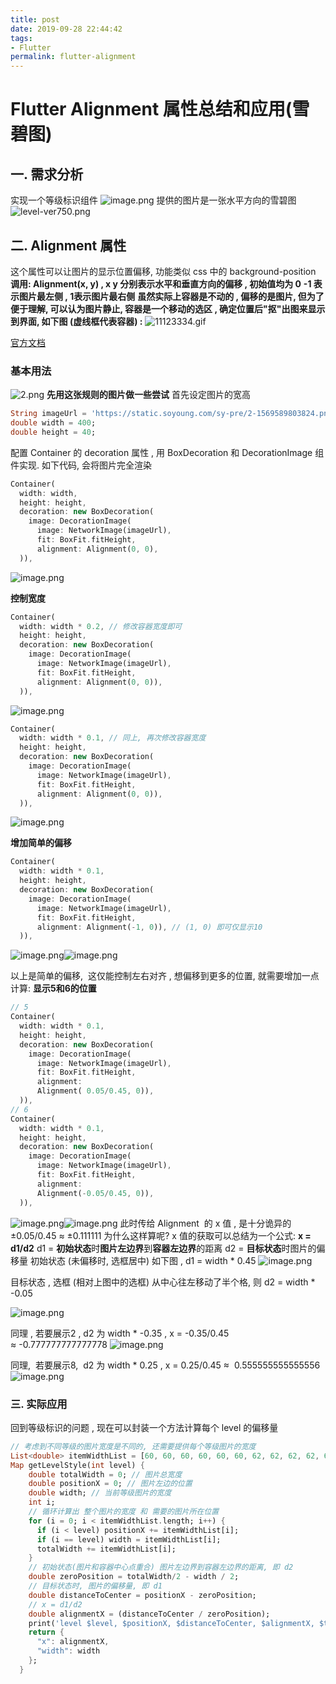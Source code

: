 ```yaml
---
title: post
date: 2019-09-28 22:44:42
tags:
- Flutter
permalink: flutter-alignment
---
```


# Flutter Alignment 属性总结和应用(雪碧图)

## 一. 需求分析
实现一个等级标识组件
![image.png](https://cdn.nlark.com/yuque/0/2019/png/170329/1569597600342-be0f8973-79d8-4fb1-bf49-245fee8baf76.png#align=left&display=inline&height=34&name=image.png&originHeight=68&originWidth=139&size=5921&status=done&width=69.5)
提供的图片是一张水平方向的雪碧图
![level-ver750.png](https://cdn.nlark.com/yuque/0/2019/png/170329/1569597656558-9ec3f158-cd18-442f-b235-a48d4d95fedb.png#align=left&display=inline&height=28&name=level-ver750.png&originHeight=28&originWidth=1374&size=27187&status=done&width=1374)
## 二. Alignment 属性
这个属性可以让图片的显示位置偏移, 功能类似 css 中的 background-position 
**调用: Alignment(x, y) , x y 分别表示水平和垂直方向的偏移 , 初始值均为 0**
**-1 表示图片最左侧 , 1表示图片最右侧**
**虽然实际上容器是不动的 , 偏移的是图片, 但为了便于理解, 可以认为图片静止, 容器是一个移动的选区 , 确定位置后"抠"出图来显示到界面, 如下图 (虚线框代表容器) :**
![11123334.gif](https://cdn.nlark.com/yuque/0/2019/gif/170329/1569601470711-6528bd66-3315-45bd-bd18-2fc8627cbe02.gif#align=left&display=inline&height=184&name=11123334.gif&originHeight=184&originWidth=709&size=388726&status=done&width=709)

[官方文档](https://api.flutter.dev/flutter/painting/Alignment-class.html)

### 基本用法
![2.png](https://cdn.nlark.com/yuque/0/2019/png/170329/1569598215330-9ab4d667-9a96-442b-abe4-790941dca7cb.png#align=left&display=inline&height=55&name=2.png&originHeight=100&originWidth=1000&size=8102&status=done&width=553)
**先用这张规则的图片做一些尝试**
首先设定图片的宽高
```dart
String imageUrl = 'https://static.soyoung.com/sy-pre/2-1569589803824.png';
double width = 400;
double height = 40;
```

配置 Container 的 decoration 属性 , 用 BoxDecoration 和 DecorationImage 组件实现.
如下代码, 会将图片完全渲染
```dart
Container(
  width: width,
  height: height,
  decoration: new BoxDecoration(
    image: DecorationImage(
      image: NetworkImage(imageUrl),
      fit: BoxFit.fitHeight,
      alignment: Alignment(0, 0),
  )),
```

![image.png](https://cdn.nlark.com/yuque/0/2019/png/170329/1569598428717-ef5abf70-231d-466a-adf6-79836b903c03.png#align=left&display=inline&height=122&name=image.png&originHeight=243&originWidth=1067&size=24488&status=done&width=534)

**控制宽度**
```dart
Container(
  width: width * 0.2, // 修改容器宽度即可
  height: height,
  decoration: new BoxDecoration(
    image: DecorationImage(
      image: NetworkImage(imageUrl),
      fit: BoxFit.fitHeight,
      alignment: Alignment(0, 0)),
  )),
```

![image.png](https://cdn.nlark.com/yuque/0/2019/png/170329/1569598521437-fc77272f-24f3-412f-acd1-6a3aba5e1693.png)










```dart
Container(
  width: width * 0.1, // 同上, 再次修改容器宽度
  height: height,
  decoration: new BoxDecoration(
    image: DecorationImage(
      image: NetworkImage(imageUrl),
      fit: BoxFit.fitHeight,
      alignment: Alignment(0, 0)),
  )),
```
![image.png](https://cdn.nlark.com/yuque/0/2019/png/170329/1569598646159-8a65607f-8720-4c7f-aa64-5c6014dfbd6f.png#align=left&display=inline&height=126&name=image.png&originHeight=251&originWidth=487&size=11883&status=done&width=243.5)

**增加简单的偏移**
```dart
Container(
  width: width * 0.1,
  height: height,
  decoration: new BoxDecoration(
    image: DecorationImage(
      image: NetworkImage(imageUrl),
      fit: BoxFit.fitHeight,
      alignment: Alignment(-1, 0)), // (1, 0) 即可仅显示10
  )),
```
![image.png](https://cdn.nlark.com/yuque/0/2019/png/170329/1569598751987-91c59910-dd4a-4d57-b5f7-a90b92535fdc.png#align=left&display=inline&height=121&name=image.png&originHeight=241&originWidth=284&size=5436&status=done&width=142)![image.png](https://cdn.nlark.com/yuque/0/2019/png/170329/1569598848127-602eb0f4-2f51-4c9a-b5e2-6ce0ef728811.png#align=left&display=inline&height=114&name=image.png&originHeight=228&originWidth=274&size=7188&status=done&width=137)

以上是简单的偏移,  这仅能控制左右对齐 , 想偏移到更多的位置, 就需要增加一点计算:
**显示5和6的位置**
```dart
// 5
Container(
  width: width * 0.1,
  height: height,
  decoration: new BoxDecoration(
    image: DecorationImage(
      image: NetworkImage(imageUrl),
      fit: BoxFit.fitHeight,
      alignment:
      Alignment( 0.05/0.45, 0)),
  )),
// 6
Container(
  width: width * 0.1,
  height: height,
  decoration: new BoxDecoration(
    image: DecorationImage(
      image: NetworkImage(imageUrl),
      fit: BoxFit.fitHeight,
      alignment:
      Alignment(-0.05/0.45, 0)),
  )),
```
![image.png](https://cdn.nlark.com/yuque/0/2019/png/170329/1569599075107-0c8b586a-dea8-4093-be9c-0167089311d9.png#align=left&display=inline&height=120&name=image.png&originHeight=240&originWidth=244&size=6481&status=done&width=122)![image.png](https://cdn.nlark.com/yuque/0/2019/png/170329/1569599089699-f1b24526-1f48-4d56-b9f0-325cc8c4bfc5.png#align=left&display=inline&height=118&name=image.png&originHeight=236&originWidth=211&size=6701&status=done&width=105.5)
此时传给 Alignment  的 x 值 , 是十分诡异的 ±0.05/0.45 ≈ ±0.111111
为什么这样算呢? x 值的获取可以总结为一个公式:
**x = d1/d2**
d1 = **初始状态**时**图片左边界**到**容器左边界**的距离
d2 = **目标状态**时图片的偏移量
初始状态 (未偏移时, 选框居中) 如下图 , d1 = width * 0.45
![image.png](https://cdn.nlark.com/yuque/0/2019/png/170329/1569599738181-0c8e10e3-3c43-40d4-98c2-8d2be38c6825.png#align=left&display=inline&height=75&name=image.png&originHeight=150&originWidth=710&size=10677&status=done&width=355)

目标状态 , 选框 (相对上图中的选框) 从中心往左移动了半个格, 则 d2 = width * -0.05

![image.png](https://cdn.nlark.com/yuque/0/2019/png/170329/1569599882826-fa396454-74a2-4bd7-a1c4-4e18cff7dfc1.png#align=left&display=inline&height=88&name=image.png&originHeight=175&originWidth=697&size=11215&status=done&width=348.5)

同理 , 若要展示2 , d2 为 width * -0.35 , x = -0.35/0.45 ≈ -0.777777777777778
![image.png](https://cdn.nlark.com/yuque/0/2019/png/170329/1569600493784-11614a4f-bd3b-4338-816a-6029dea5cf9b.png#align=left&display=inline&height=81&name=image.png&originHeight=161&originWidth=705&size=11164&status=done&width=352.5)

同理,  若要展示8,  d2 为 width * 0.25 , x = 0.25/0.45 ≈  0.555555555555556
![image.png](https://cdn.nlark.com/yuque/0/2019/png/170329/1569603413976-543a6185-0a39-42ea-a51e-ba44796c8e8f.png#align=left&display=inline&height=66&name=image.png&originHeight=132&originWidth=695&size=10487&status=done&width=347.5)

### 三. 实际应用
回到等级标识的问题 , 现在可以封装一个方法计算每个 level 的偏移量
```dart
// 考虑到不同等级的图片宽度是不同的, 还需要提供每个等级图片的宽度
List<double> itemWidthList = [60, 60, 60, 60, 60, 60, 62, 62, 62, 62, 66, 70, 70, 70, 70, 70, 70, 70, 70, 70, 70]; // 横向雪碧图中每个小图的宽度
Map getLevelStyle(int level) {
    double totalWidth = 0; // 图片总宽度
    double positionX = 0; // 图片左边的位置
    double width; // 当前等级图片的宽度
    int i;
    // 循环计算出 整个图片的宽度 和 需要的图片所在位置
    for (i = 0; i < itemWidthList.length; i++) {
      if (i < level) positionX += itemWidthList[i];
      if (i == level) width = itemWidthList[i];
      totalWidth += itemWidthList[i];
    }
  	// 初始状态(图片和容器中心点重合) 图片左边界到容器左边界的距离, 即 d2
    double zeroPosition = totalWidth/2 - width / 2;
  	// 目标状态时, 图片的偏移量, 即 d1
    double distanceToCenter = positionX - zeroPosition;
  	// x = d1/d2
    double alignmentX = (distanceToCenter / zeroPosition);
    print('level $level, $positionX, $distanceToCenter, $alignmentX, $totalWidth');
    return {
      "x": alignmentX,
      "width": width
    };
  }
```